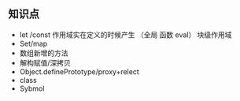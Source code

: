 ## 知识点

* let /const  作用域实在定义的时候产生 （全局  函数  eval） 块级作用域
* Set/map
* 数组新增的方法
* 解构赋值/深拷贝
* Object.definePrototype/proxy+relect
* class
* Sybmol